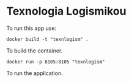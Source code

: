# Texnologia Logismikou
To run this app use:

``
docker build -t "texnlogism" .
``

To build the container.

``
docker run -p 8105:8105 "texnlogism"
``

To run the application.
